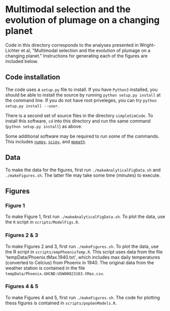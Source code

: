 # Multimodal selection and the evolution of plumage on a changing planet

Code in this directory corresponds to the analyses presented in Wright-Lichter et al,
"Multimodal selection and the evolution of plumage on a changing planet." Instructions 
for generating each of the figures are included below.

## Code installation

The code uses a `setup.py` file to install. If you have `Python3` installed, you should be able to install the source by 
running `python setup.py install` at the command line. If you do not have root priveleges, you can try `python setup.py install --user`.

There is a second set of source files in the directory `simpleSimCode`. To install this software, `cd` into this directory and run the 
same command (`python setup.py install`) as above.

Some additional software may be required to run some of the commands. This includes [`numpy`](https://numpy.org/), [`scipy`](https://scipy.org/), and [`mpmath`](https://mpmath.org/). 

## Data

To make the data for the figures, first run `./makeAnalyticalFigData.sh` and `./makeFigures.sh`. The latter file may take some time (minutes) to execute.

## Figures

### Figure 1
To make Figure 1, first run `./makeAnalyticalFigData.sh`. To plot the data, use the `R` script in `scripts/ModelFigs.R`.

### Figures 2 & 3
To make Figures 2 and 3, first run `./makeFigures.sh`. To plot the data, use the R script in `scripts/empPhoenixTemp.R`. This script uses data from
the file 'tempData/Phoenix.tMax.1940.txt', which includes max daily temperatures (converted to Celcius) from Phoenix in 1940. The original data from the weather station is contained in the file  `tempData/Phoenix.GHCND:USW00023183.tMax.csv`.

### Figures 4 & 5
To make Figures 4 and 5, first run `./makeFigures.sh`. The code for plotting thess figures is contained in `scripts/popGenModels.R`.


